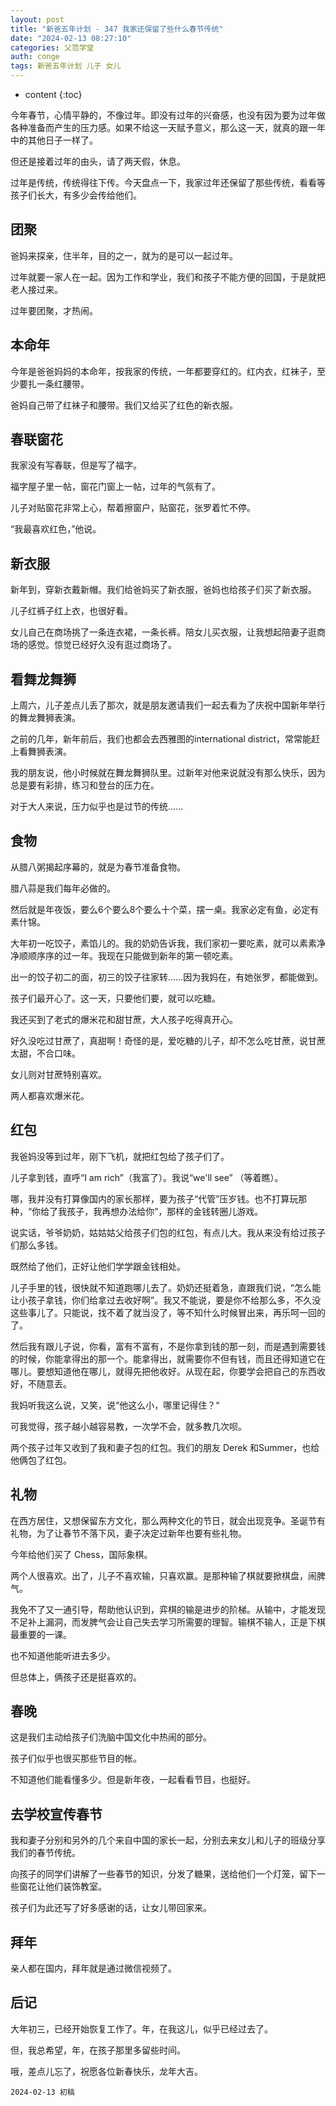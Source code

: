 ```yaml
---
layout: post
title: "新爸五年计划 - 347 我家还保留了些什么春节传统"
date: "2024-02-13 08:27:10"
categories: 父范学堂
auth: conge
tags: 新爸五年计划 儿子 女儿
---
```

* content
{:toc}

今年春节，心情平静的，不像过年。即没有过年的兴奋感，也没有因为要为过年做各种准备而产生的压力感。如果不给这一天赋予意义，那么这一天，就真的跟一年中的其他日子一样了。

但还是接着过年的由头，请了两天假，休息。

过年是传统，传统得往下传。今天盘点一下，我家过年还保留了那些传统，看看等孩子们长大，有多少会传给他们。




## 团聚

爸妈来探亲，住半年，目的之一，就为的是可以一起过年。

过年就要一家人在一起。因为工作和学业，我们和孩子不能方便的回国，于是就把老人接过来。

过年要团聚，才热闹。

## 本命年

今年是爸爸妈妈的本命年，按我家的传统，一年都要穿红的。红内衣，红袜子，至少要扎一条红腰带。

爸妈自己带了红袜子和腰带。我们又给买了红色的新衣服。

## 春联窗花

我家没有写春联，但是写了福字。

福字屋子里一帖，窗花门窗上一帖，过年的气氛有了。

儿子对贴窗花非常上心，帮着擦窗户，贴窗花，张罗着忙不停。

“我最喜欢红色，”他说。

## 新衣服

新年到，穿新衣戴新帽。我们给爸妈买了新衣服，爸妈也给孩子们买了新衣服。

儿子红裤子红上衣，也很好看。

女儿自己在商场挑了一条连衣裙，一条长裤。陪女儿买衣服，让我想起陪妻子逛商场的感觉。惊觉已经好久没有逛过商场了。

## 看舞龙舞狮

上周六，儿子差点儿丢了那次，就是朋友邀请我们一起去看为了庆祝中国新年举行的舞龙舞狮表演。

之前的几年，新年前后，我们也都会去西雅图的international district，常常能赶上看舞狮表演。

我的朋友说，他小时候就在舞龙舞狮队里。过新年对他来说就没有那么快乐，因为总是要有彩排，练习和登台的压力在。

对于大人来说，压力似乎也是过节的传统……

## 食物

从腊八粥揭起序幕的，就是为春节准备食物。

腊八蒜是我们每年必做的。

然后就是年夜饭，要么6个要么8个要么十个菜，摆一桌。我家必定有鱼，必定有素什锦。

大年初一吃饺子，素馅儿的。我的奶奶告诉我，我们家初一要吃素，就可以素素净净顺顺序序的过一年。我现在只能做到新年的第一顿吃素。

出一的饺子初二的面，初三的饺子往家转……因为我妈在，有她张罗，都能做到。

孩子们最开心了。这一天，只要他们要，就可以吃糖。

我还买到了老式的爆米花和甜甘蔗，大人孩子吃得真开心。

好久没吃过甘蔗了，真甜啊！奇怪的是，爱吃糖的儿子，却不怎么吃甘蔗，说甘蔗太甜，不合口味。

女儿则对甘蔗特别喜欢。

两人都喜欢爆米花。

## 红包

我爸妈没等到过年，刚下飞机，就把红包给了孩子们了。

儿子拿到钱，直呼“I am rich”（我富了）。我说“we'll see” （等着瞧）。

哪，我并没有打算像国内的家长那样，要为孩子“代管”压岁钱。也不打算玩那种，“你给了我孩子，我再想办法给你”，那样的金钱转圈儿游戏。

说实话，爷爷奶奶，姑姑姑父给孩子们包的红包，有点儿大。我从来没有给过孩子们那么多钱。

既然给了他们，正好让他们学学跟金钱相处。

儿子手里的钱，很快就不知道跑哪儿去了。奶奶还挺着急，直跟我们说，“怎么能让小孩子拿钱，你们给拿过去收好啊”。我又不能说，要是你不给那么多，不久没这些事儿了。只能说，找不着了就当没了，等不知什么时候冒出来，再乐呵一回的了。

然后我有跟儿子说，你看，富有不富有，不是你拿到钱的那一刻，而是遇到需要钱的时候，你能拿得出的那一个。能拿得出，就需要你不但有钱，而且还得知道它在哪儿。要想知道他在哪儿，就得先把他收好。从现在起，你要学会把自己的东西收好，不随意丢。

我妈听我这么说，又笑，说“他这么小，哪里记得住？“ 

可我觉得，孩子越小越容易教，一次学不会，就多教几次呗。

两个孩子过年又收到了我和妻子包的红包。我们的朋友 Derek 和Summer，也给他俩包了红包。

## 礼物

在西方居住，又想保留东方文化，那么两种文化的节日，就会出现竞争。圣诞节有礼物，为了让春节不落下风，妻子决定过新年也要有些礼物。

今年给他们买了 Chess，国际象棋。

两个人很喜欢。出了，儿子不喜欢输，只喜欢赢。是那种输了棋就要掀棋盘，闹脾气。

我免不了又一通引导，帮助他认识到，弈棋的输是进步的阶梯。从输中，才能发现不足补上漏洞，而发脾气会让自己失去学习所需要的理智。输棋不输人，正是下棋最重要的一课。

也不知道他能听进去多少。

但总体上，俩孩子还是挺喜欢的。

## 春晚

这是我们主动给孩子们洗脑中国文化中热闹的部分。

孩子们似乎也很买那些节目的帐。

不知道他们能看懂多少。但是新年夜，一起看看节目，也挺好。

## 去学校宣传春节

我和妻子分别和另外的几个来自中国的家长一起，分别去来女儿和儿子的班级分享我们的春节传统。

向孩子的同学们讲解了一些春节的知识，分发了糖果，送给他们一个灯笼，留下一些窗花让他们装饰教室。

孩子们为此还写了好多感谢的话，让女儿带回家来。

## 拜年

亲人都在国内，拜年就是通过微信视频了。

## 后记

大年初三，已经开始恢复工作了。年，在我这儿，似乎已经过去了。

但，我总希望，年，在孩子那里多留些时间。

哦，差点儿忘了，祝愿各位新春快乐，龙年大吉。

```
2024-02-13 初稿
```

